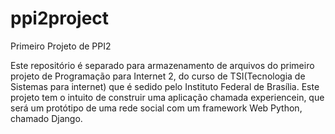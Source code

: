 # ppi2project
Primeiro Projeto de PPI2

Este repositório é separado para armazenamento de arquivos do primeiro projeto de Programação para Internet 2, do curso de TSI(Tecnologia de Sistemas para internet) que é sedido pelo Instituto Federal de Brasília. Este projeto tem o intuito de construir uma aplicação chamada experiencein, que será um protótipo de uma rede social com um framework Web Python, chamado Django.
